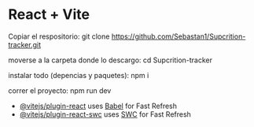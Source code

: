 # React + Vite

Copiar el respositorio:
git clone https://github.com/Sebastan1/Supcrition-tracker.git

moverse a la carpeta donde lo descargo:
cd Supcrition-tracker

instalar todo (depencias y paquetes):
npm i

correr el proyecto:
npm run dev

- [@vitejs/plugin-react](https://github.com/vitejs/vite-plugin-react/blob/main/packages/plugin-react/README.md) uses [Babel](https://babeljs.io/) for Fast Refresh
- [@vitejs/plugin-react-swc](https://github.com/vitejs/vite-plugin-react-swc) uses [SWC](https://swc.rs/) for Fast Refresh

